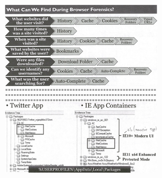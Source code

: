 <img src="./img/browsers.png" alt="browser"/>
==================================================================================================================================================================
<img src="./img/browser01.png" alt="browser01"/>
